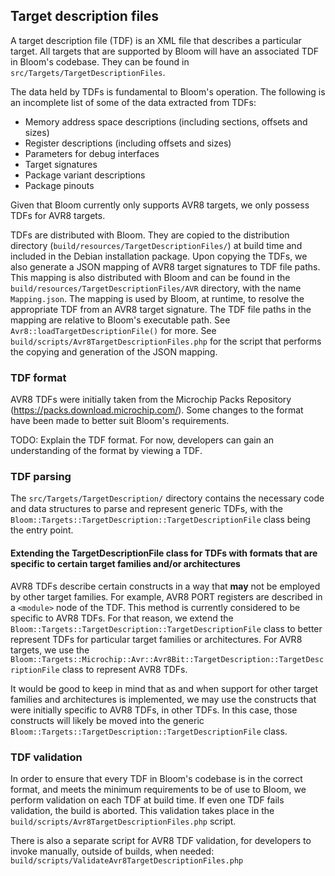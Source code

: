 ## Target description files

A target description file (TDF) is an XML file that describes a particular target. All targets that are supported by
Bloom will have an associated TDF in Bloom's codebase. They can be found in `src/Targets/TargetDescriptionFiles`.

The data held by TDFs is fundamental to Bloom's operation. The following is an incomplete list of some of the
data extracted from TDFs:

- Memory address space descriptions (including sections, offsets and sizes)
- Register descriptions (including offsets and sizes)
- Parameters for debug interfaces
- Target signatures
- Package variant descriptions
- Package pinouts

Given that Bloom currently only supports AVR8 targets, we only possess TDFs for AVR8 targets.

TDFs are distributed with Bloom. They are copied to the distribution directory
(`build/resources/TargetDescriptionFiles/`) at build time and included in the Debian installation package. Upon copying
the TDFs, we also generate a JSON mapping of AVR8 target signatures to TDF file paths. This mapping is also
distributed with Bloom and can be found in the `build/resources/TargetDescriptionFiles/AVR` directory, with the
name `Mapping.json`. The mapping is used by Bloom, at runtime, to resolve the appropriate TDF from an AVR8 target
signature. The TDF file paths in the mapping are relative to Bloom's executable path.
See `Avr8::loadTargetDescriptionFile()` for more. See `build/scripts/Avr8TargetDescriptionFiles.php` for the script
that performs the copying and generation of the JSON mapping.

### TDF format

AVR8 TDFs were initially taken from the Microchip Packs Repository (https://packs.download.microchip.com/). Some
changes to the format have been made to better suit Bloom's requirements.

TODO: Explain the TDF format. For now, developers can gain an understanding of the format by viewing a TDF.

### TDF parsing

The `src/Targets/TargetDescription/` directory contains the necessary code and data structures to parse
and represent generic TDFs, with the `Bloom::Targets::TargetDescription::TargetDescriptionFile` class being the entry
point.

#### Extending the TargetDescriptionFile class for TDFs with formats that are specific to certain target families and/or architectures

AVR8 TDFs describe certain constructs in a way that **may** not be employed by other target families. For example,
AVR8 PORT registers are described in a `<module>` node of the TDF. This method is currently considered to be specific
to AVR8 TDFs. For that reason, we extend the `Bloom::Targets::TargetDescription::TargetDescriptionFile` class to better
represent TDFs for particular target families or architectures. For AVR8 targets, we use the
`Bloom::Targets::Microchip::Avr::Avr8Bit::TargetDescription::TargetDescriptionFile` class to represent AVR8 TDFs.

It would be good to keep in mind that as and when support for other target families and architectures is implemented,
we may use the constructs that were initially specific to AVR8 TDFs, in other TDFs. In this case, those constructs will
likely be moved into the generic `Bloom::Targets::TargetDescription::TargetDescriptionFile` class.

### TDF validation

In order to ensure that every TDF in Bloom's codebase is in the correct format, and meets the minimum requirements to be
of use to Bloom, we perform validation on each TDF at build time. If even one TDF fails validation, the build is aborted.
This validation takes place in the `build/scripts/Avr8TargetDescriptionFiles.php` script.

There is also a separate script for AVR8 TDF validation, for developers to invoke manually, outside of builds,
when needed: `build/scripts/ValidateAvr8TargetDescriptionFiles.php`
